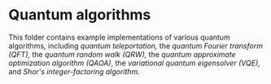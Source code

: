 # Quantum algorithms

This folder contains example implementations of various quantum algorithms, including _quantum teleportation,_ the _quantum Fourier transform (QFT),_ the _quantum random walk (QRW),_ the _quantum approximate optimization algorithm (QAOA)_, the _variational quantum eigensolver (VQE),_ and _Shor's integer-factoring algorithm._
